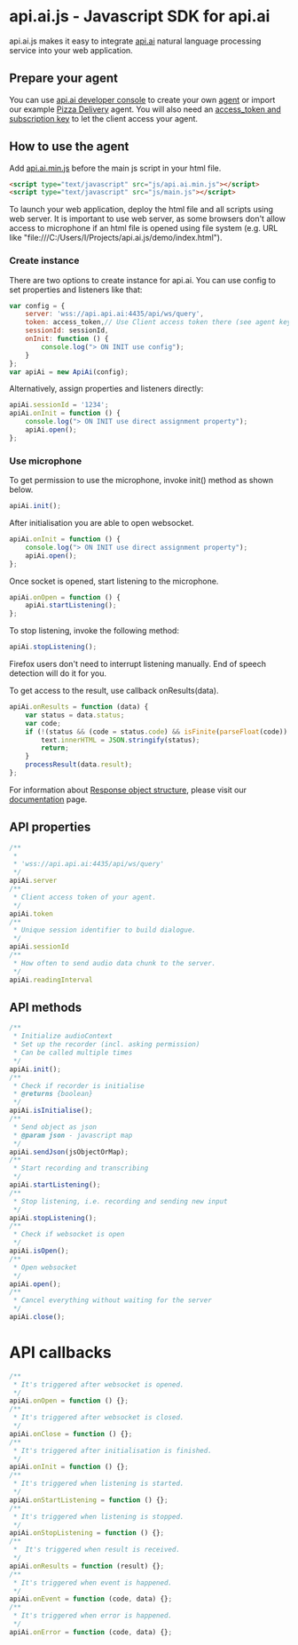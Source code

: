 api.ai.js - Javascript SDK for api.ai
=====================================
api.ai.js makes it easy to integrate [api.ai](http://api.ai) natural language processing service into your web application. 

## Prepare your agent

You can use [api.ai developer console](https://console.api.ai/) to create your own [agent](http://api.ai/docs/getting-started/5-min-guide/) or
import our example [Pizza Delivery](https://github.com/sergeyi-speaktoit-com/api.ai.js/blob/master/resources/PizzaDelivery.zip) agent.
You will also need an [access_token and subscription key](http://api.ai/docs/getting-started/quick-start-api.html#step-1-obtain-an-access-token) to let the client access your agent.

## How to use the agent

Add [api.ai.min.js](src/api.ai.min.js) before the main js script in your html file.
```html
<script type="text/javascript" src="js/api.ai.min.js"></script>
<script type="text/javascript" src="js/main.js"></script>
```

To launch your web application, deploy the html file and all scripts using web server. It is important to use web server, as some browsers don't allow access to microphone if an html file is opened using file system (e.g. URL like "file:///C:/Users/I/Projects/api.ai.js/demo/index.html").

### Create instance
There are two options to create instance for api.ai.
You can use config to set properties and listeners like that:

```javascript
var config = {
    server: 'wss://api.api.ai:4435/api/ws/query',
    token: access_token,// Use Client access token there (see agent keys).
    sessionId: sessionId,
    onInit: function () {
        console.log("> ON INIT use config");
    }
};
var apiAi = new ApiAi(config);
```

Alternatively, assign properties and listeners directly:

```javascript
apiAi.sessionId = '1234';
apiAi.onInit = function () {
    console.log("> ON INIT use direct assignment property");
    apiAi.open();
};
```
### Use microphone
To get permission to use the microphone, invoke init() method as shown below.

```javascript
apiAi.init();
```

After initialisation you are able to open websocket.
```javascript
apiAi.onInit = function () {
    console.log("> ON INIT use direct assignment property");
    apiAi.open();
};
```

Once socket is opened, start listening to the microphone.
 
```javascript
apiAi.onOpen = function () {
    apiAi.startListening();
};
```

To stop listening, invoke the following method:
```javascript
apiAi.stopListening();
```

Firefox users don't need to interrupt listening manually. End of speech detection will do it for you. 

To get access to the result, use callback onResults(data).

```javascript
apiAi.onResults = function (data) {
    var status = data.status;
    var code;
    if (!(status && (code = status.code) && isFinite(parseFloat(code)) && code < 300 && code > 199)) {
        text.innerHTML = JSON.stringify(status);
        return;
    }
    processResult(data.result);
};
```

For information about [Response object structure](http://api.ai/docs/reference/#response), please visit our [documentation](http://api.ai/docs/) page.

## API properties

```javascript
/**
 * 
 * 'wss://api.api.ai:4435/api/ws/query' 
 */
apiAi.server
/**
 * Client access token of your agent. 
 */
apiAi.token
/**
 * Unique session identifier to build dialogue. 
 */
apiAi.sessionId
/**
 * How often to send audio data chunk to the server.
 */
apiAi.readingInterval
```

## API methods

```javascript
/**
 * Initialize audioContext
 * Set up the recorder (incl. asking permission)
 * Can be called multiple times
 */
apiAi.init();
/**
 * Check if recorder is initialise
 * @returns {boolean}
 */
apiAi.isInitialise();
/**
 * Send object as json
 * @param json - javascript map
 */
apiAi.sendJson(jsObjectOrMap);
/**
 * Start recording and transcribing
 */
apiAi.startListening();
/**
 * Stop listening, i.e. recording and sending new input
 */
apiAi.stopListening();
/**
 * Check if websocket is open
 */
apiAi.isOpen();
/**
 * Open websocket
 */
apiAi.open();
/**
 * Cancel everything without waiting for the server
 */
apiAi.close();
```

# API callbacks

```javascript
/**
 * It's triggered after websocket is opened.
 */
apiAi.onOpen = function () {};
/**
 * It's triggered after websocket is closed. 
 */
apiAi.onClose = function () {};
/**
 * It's triggered after initialisation is finished.
 */
apiAi.onInit = function () {};
/**
 * It's triggered when listening is started. 
 */
apiAi.onStartListening = function () {};
/**
 * It's triggered when listening is stopped.
 */
apiAi.onStopListening = function () {};
/**
 *  It's triggered when result is received.
 */
apiAi.onResults = function (result) {};
/**
 * It's triggered when event is happened.
 */
apiAi.onEvent = function (code, data) {};
/**
 * It's triggered when error is happened.
 */
apiAi.onError = function (code, data) {};
```




